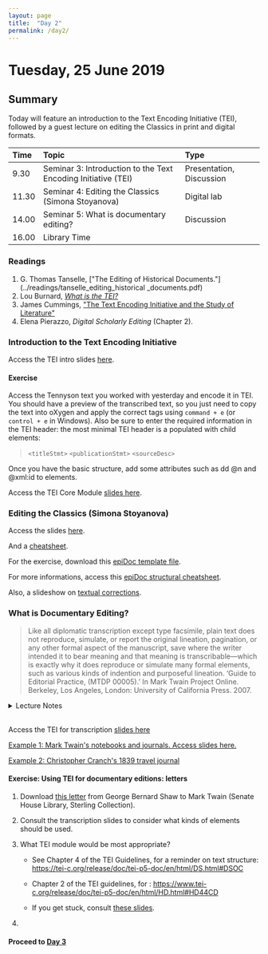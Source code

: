 ```yaml
---
layout: page
title:  "Day 2"
permalink: /day2/
---
```


# Tuesday, 25 June 2019

## Summary

Today will feature an introduction to the Text Encoding Initiative (TEI), followed by a guest lecture on editing the Classics in print and digital formats.

Time     | Topic                               | Type                    |
:--------| :---------------------------------- |:------------------------|
9.30 | Seminar 3: Introduction to the Text Encoding Initiative (TEI) | Presentation, Discussion |
11.30 | Seminar 4: Editing the Classics (Simona Stoyanova) |  Digital lab             |
14.00 | Seminar 5: What is documentary editing? | Discussion |
16.00 | Library Time |

### Readings

1. G. Thomas Tanselle, ["The Editing of Historical Documents."](../readings/tanselle_editing_historical _documents.pdf)
2. Lou Burnard, [*What is the TEI?*](https://books.openedition.org/oep/426)
3. James Cummings, ["The Text Encoding Initiative and the Study of Literature"](http://www.digitalhumanities.org/companion/view?docId=blackwell/9781405148641/9781405148641.xml&chunk.id=ss1-6-6&toc.depth=1&toc.id=ss1-6-6&brand=9781405148641_brand)
4. Elena Pierazzo, *Digital Scholarly Editing* (Chapter 2).


### Introduction to the Text Encoding Initiative

Access the TEI intro slides [here](../tei-intro.html).

#### Exercise

Access the Tennyson text you worked with yesterday and encode it in TEI. You should have a preview of the transcribed text, so you just need to copy the text into oXygen and apply the correct tags using `command + e` (or `control + e` in Windows). Also be sure to enter the required information in the TEI header: the most minimal TEI header is a <fileDesc> populated with child elements:
>`<titleStmt>`
`<publicationStmt>`
`<sourceDesc>`

Once you have the basic structure, add some attributes such as dd @n and @xml:id to elements.

Access the TEI Core Module [slides here](../TEI-core-module.pdf).

### Editing the Classics (Simona Stoyanova)

Access the slides [here](https://docs.google.com/presentation/d/1FsiPhMiwASHfh8kN-MrM5OiP-45rmK4n_VvTbki8RBw/edit?usp=sharing).

And a [cheatsheet](../cheatsheet.pdf).

For the exercise, download this [epiDoc template file](../ex-epidoctemplate.xml).

For more informations, access this [epiDoc structural cheatsheet](../structure-cheatsheet.pdf).

Also, a slideshow on [textual corrections](https://docs.google.com/presentation/d/1aZs8lOEnb4iD-xPK3Q24oVabV9qMxBrW3JieKHme6QU/edit?usp=sharing). 

### What is Documentary Editing?

> Like all diplomatic transcription except type facsimile, plain text does not reproduce, simulate, or report the original lineation, pagination, or any other formal aspect of the manuscript, save where the writer intended it to bear meaning and that meaning is transcribable—which is exactly why it does reproduce or simulate many formal elements, such as various kinds of indention and purposeful lineation.
‘Guide to Editorial Practice, (MTDP 00005).’ In Mark Twain Project Online. Berkeley, Los Angeles, London: University of California Press. 2007.

<details><summary>Lecture Notes</summary>
<ul>
<li><p>To make a long article short: transcribe as much as possible in a documentary edition.</p></li>

<li><p>The old divide between literary and historical editing. Historical: more about annotation (contextual commentary). Literary: more about textual variants.</p></li>

<li><p>Naive view: literary editing produces eclectic texts, historical editors produce "faithful" texts.</p></li>

<li><p>Literalness and exactness and critical. Faithfulness?</p></li>

<li><p>Modernisation, regularisation, standardisation. What is lost by the editor imposing regularity and spelling changes on a historical or private document.</p></li>

<li><p>Have a look at this [letter from Mark Twain](http://www.marktwainproject.org/xtf/view?docId=letters/UCCL00286.xml;query=proof;searchAll=;sectionType1=;sectionType2=;sectionType3=;sectionType4=;sectionType5=;style=letter;brand=mtp#1).</p></li>

<li><p>Felicity to the document or to the reader?</p></li>

<li><p><strong>Type facsimile:</strong> either a photographic reproduction or near approximation of every physical feature of a document, including line breaks and non-verbal features.</p></li>

<li><p><strong>Diplomatic:</strong> "A proof-reader who persists in making two words <sup>(& sometimes even compound words)</sup> of “anywhere” and “everything;” & who spells villainy “villiany” & “liquifies” &c, &c, is <strike>not three removes from an idiot.— </strike> <sup>infernally unreliable—</sup> & so I don’t like to trust your man.";</p>
<p><strong>Semi-diplomatic:</strong> "A proof-reader who persists in making two words (& sometimes even compound words) of “anywhere” and “everything;” & who spells villainy “villiany” & “liquifies” &c, &c is <strike>not three removes from an idiot.— </strike> infernally unreliable—& so I don’t like to trust your man.";</p>
<p><strong>Clear text:</strong> "A proof-reader who persists in making two words (and sometimes even compound words) of “anywhere” and “everything;” and who spells villainy “villiany” and “liquifies” etc, etc, is infernally unreliable–and so I don’t like to trust your man.".</p></li>

<li><p>Yet another option, which is one of the most pragmatic, is <strong>plain text</strong>, which was conceived by the editors of the Mark Twain Project's letters edition:
'when the documents originally sent are intact and available, we transcribe them as fully and precisely as is compatible with a highly inclusive critical text—not a literal or all-inclusive one, but a typographical transcription that is optimally legible and, at the same time, maximally faithful to the text that Clemens himself transmitted.1 Original documents are therefore emended (changed) as little as possible, which means only in order to alter, simplify, or omit what would otherwise threaten to make the transcription unreadable, or less than fully intelligible in its own right. When, however, the original documents are lost or unavailable, we necessarily rely on the most authoritative available copy of them. Since copies by their nature contain errors, nonoriginal documents are emended as much as necessary, partly for the reasons we emend originals, but chiefly to restore the text of the lost original, insofar as the evidence permits.'</p></li>

<li><p>In a sense this is similar to semi-diplomatic approach, but it is more faithful to the document.</p></li>

<li><p>Yet: one cannot transcribe everything. As soon as transcription happens, an element of contingency comes into the text. It is still a representation.</p></li>
</ul>
</details>
<br />

Access the TEI for transcription [slides here](../TEI-documentary-transcription.pdf)

[Example 1: Mark Twain's notebooks and journals. Access slides here.](https://christopherohge.com/mark-twain-journals.pdf)

[Example 2: Christopher Cranch's 1839 travel journal](http://scholarlyediting.org/2014/editions/cranchjournal.html)

#### Exercise: Using TEI for documentary editions: letters

1. Download [this letter](shaw_letter_23_09_1928.jpg) from George Bernard Shaw to Mark Twain (Senate House Library, Sterling Collection).
2. Consult the transcription slides to consider what kinds of elements should be used.
3. What TEI module would be most appropriate?

    - See Chapter 4 of the TEI Guidelines, for a reminder on text structure:
https://tei-c.org/release/doc/tei-p5-doc/en/html/DS.html#DSOC

    - Chapter 2 of the TEI guidelines, for <correspDesc>: https://www.tei-c.org/release/doc/tei-p5-doc/en/html/HD.html#HD44CD

    - If you get stuck, consult [these slides](TEI-for-Correspondence.pdf).

4.

#### Proceed to [Day 3](day3.md)
